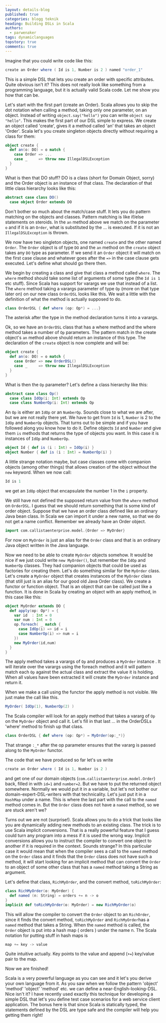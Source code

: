 ```yaml
---
layout: details-blog
published: true
categories: blogg teknik
heading: Building DSLs in Scala
authors:
  - parwenaker
tags: dynamiclanguages
topstory: true
comments: true
---
```


Imagine that you could write code like this:

~~~ scala
create an Order where ( Id is 1, Number is 2 ) named "order_1"
~~~

This is a simple DSL that lets you create an order with specific attributes. Quite obvious isn't it? This does not really look like something from a programming language, but it is actually valid Scala code. Let me show you how that can be.

Let's start with the first part (create an Order). Scala allows you to skip the dot notation when calling a method, taking only one parameter, on an object. Instead of writing `object.say("hello")` you can write `object say "hello"`. This makes the first part of our DSL simple to express. We create an object called 'create', gives it a method called 'an' that takes an object 'Order'. Scala let's you create singleton objects directly without requiring a class for them:

~~~ scala
object create {
  def an(o: DO) = o match {
    case Order => ...
    case _     => throw new IllegalDSLException
  }
}
~~~

What is then that DO stuff? DO is a class (short for Domain Object, sorry) and the Order object is an instance of that class. The declaration of that little class hierarchy looks like this:

~~~ scala
abstract case class DO()
  case object Order extends DO
~~~

Don't bother so much about the match/case stuff. It lets you do pattern matching on the objects and classes. Pattern matching is like if/else statements on steroids. In the `an` method above we match on the parameter `o` and if it is an `Order`, what is substituted by the ... is executed. If it is not an `IllegalDSLException` is thrown.

We now have two singleton objects, one named `create` and the other named `Order`. The `Order` object is of type `DO` and the `an` method on the `create` object takes any `DO` type as parameter. If we send it an `Order` object it will match on the first case clause and whatever  goes after the `=>` in the case clause gets executed. Let's define what should go there then.

We begin by creating a class and give that class a method called `where`. The `where` method should take some list of arguments of some type (the `Id is 1` etc stuff). Since Scala has support for varargs we use that instead of a list. The `where` method taking a varargs parameter of type `Op` (more on that type later on) on our new class `OrderDSL` looks like this. We wait a little with the definition of what the method is actually supposed to do.

~~~ scala
class OrderDSL { def where (op: Op*) = ...}
~~~

The asterisk after the type in the method declaration turns it into a varargs.

Ok, so we have an `OrderDSL` class that has a where method and the where method takes a number of `Op` parameters. The pattern match in the create object's `an` method above should return an instance of this type. The declaration of the `create` object is now complete and will be:

~~~ scala
object create {
  def an(o: DO) = o match {
    case Order => new OrderDSL()
    case _     => throw new IllegalDSLException
  }
}
~~~

What is then the `Op` parameter? Let's define a class hierarchy like this:

~~~ scala
abstract case class Op()
  case class IdOp(i: Int) extends Op
  case class NumberOp(i: Int) extends Op
~~~

An `Op` is either an `IdOp` or an `NumberOp`. Sounds close to what we are after, but we are not really there yet. We have to get from `Id` is 1, `Number` is 2 to the `IdOp` and `NumberOp` objects. That turns out to be simple and if you have followed along you know how to do it. Define objects `Id` and `Number` and give them `is` methods that returns the type of objects you want. In this case it is instances of `IdOp` and `NumberOp`.

~~~ scala
object Id { def is (i : Int) = IdOp(i) }
object Number { def is (i : Int) = NumberOp(i) }
~~~

A little strange notation maybe, but case classes come with companion objects (among other things) that allows creation of the object without the `new` keyword. When we now call:

~~~ scala
Id is 1
~~~

we get an `IdOp` object that encapsulate the number 1 in the `i` property.

We still have not defined the supposed return value from the `where` method on `OrderDSL`. I guess that we should return something that is some kind of order object. Suppose that we have an order class defined like an ordinary Java bean class. In Scala we can import it under a new name, so that we do not get a name conflict. Remember we already have an Order object.

~~~ scala
import com.callistaenterprise.model.{Order => MyOrder}
~~~

For now on `MyOrder` is just an alias for the `Order` class and that is an ordinary Java object written in the Java language.

Now we need to be able to create `MyOrder` objects somehow. It would be nice if we just could write `new MyOrder()`, but remember the `IdOp` and `NumberOp` classes. They had companion objects that could be used as factories for creating them. Let's do something similar for the `MyOrder` class. Let's create a `MyOrder` object that creates instances of the `MyOrder` class (that still just is an alias for our good old Java Order class).  We create a functor or function object. That is an object that can be called just like a function. It is done in Scala by creating an object with an apply method, in this case like this:

~~~ scala
object MyOrder extends DO {
  def apply(op: Op*) = {
    var id  : Int = 0
    var num : Int = 0
    op.foreach( _ match {
      case IdOp(i) => id = i
      case NumberOp(i) => num = i
    })
    new MyOrder(id,num)
  }
}
~~~

The apply method takes a varargs of `Op` and produces a `MyOrder` instance . It will iterate over the varargs using the foreach method and it will pattern match each `Op` against the actual class and extract the value it is holding. When all values have been extracted it will create the `MyOrder` instance and return it.

When we make a call using the functor the apply method is not visible. We just make the call like this.

~~~ scala
MyOrder( IdOp(1), NumberOp(2) )
~~~

The Scala compiler will look for an apply method that takes a vararg of `Op` on the `MyOrder` object and call it. Let's fill in that last ... in the OrderDSLs 'where' method to finish up that class.

~~~ scala
class OrderDSL { def where (op: Op*) = MyOrder(op:_*)}
~~~

That strange `:_*` after the op parameter ensures that the vararg is passed along to the `MyOrder` functor.

The code that we have produced so far let's us write

~~~ scala
create an Order where ( Id is 1, Number is 2 )
~~~

and get one of our domain objects (`com.callistaenterprise.model.Order`) back, filled in with `id=1` and `number=2`. But we have to put the returned object somewhere. Normally we would put it in a variable, but let's not bother our domain-expert-DSL-writers with that technicality. Let's just put it in a `HashMap` under a name. This is where the last part with the call to the `named` method comes in. But the `Order` class does not have a `named` method, so we are stuck aren't we?

Turns out we are not (surprise!). Scala allows you to do a trick that looks like you are dynamically adding new methods to an existing class. The trick is to use Scala implicit conversions. That is a really powerful feature that I guess could turn any program into a mess if it is used the wrong way. Implicit conversions allows you to instruct the compiler to convert one object to another if it is required in the context. Sounds strange? In this particular case it would mean that when the compiler sees a call to the `named` method on the `Order` class and it finds that the `Order` class does not have such a method, it will start looking for an implicit method that can convert the `Order` to an object of some other class that has a `named` method taking a String as argument.

Let's define that class, `RichMyOrder`, and the convert method, `toRichMyOrder`:

~~~ scala
class RichMyOrder(o: MyOrder) {
  def named (n: String) = orders += n -> o
}
implicit def toRichMyOrder(o: MyOrder) = new RichMyOrder(o)
~~~

This will allow the compiler to convert the `Order` object to an `RichOrder`, since it finds the convert method, `toRichMyOrder` and `RichMyOrder`has a `named` method that takes a String. When the `named` method is called, the `Order` object is put into a hash map ( orders ) under the name n. The Scala notation for putting stuff in hash maps is

~~~ scala
map += key -> value
~~~

Quite intuitive actually. Key points to the value and append (`+=`) key/value pair to the map.

Now we are finished!

Scala is a very powerful language as you can see and it let's you derive your own language from it. As you saw when we follow the pattern 'object' 'method' 'object' 'method' etc. we can define a near-English-looking-DSL. Nice isn't it? I have recently used exactly this technique for developing a simple DSL that let's you define test case scenarios for a web service client application. The bonus here is that since Scala is statically typed, the statements defined by the DSL are type safe and the compiler will help you getting them right!
